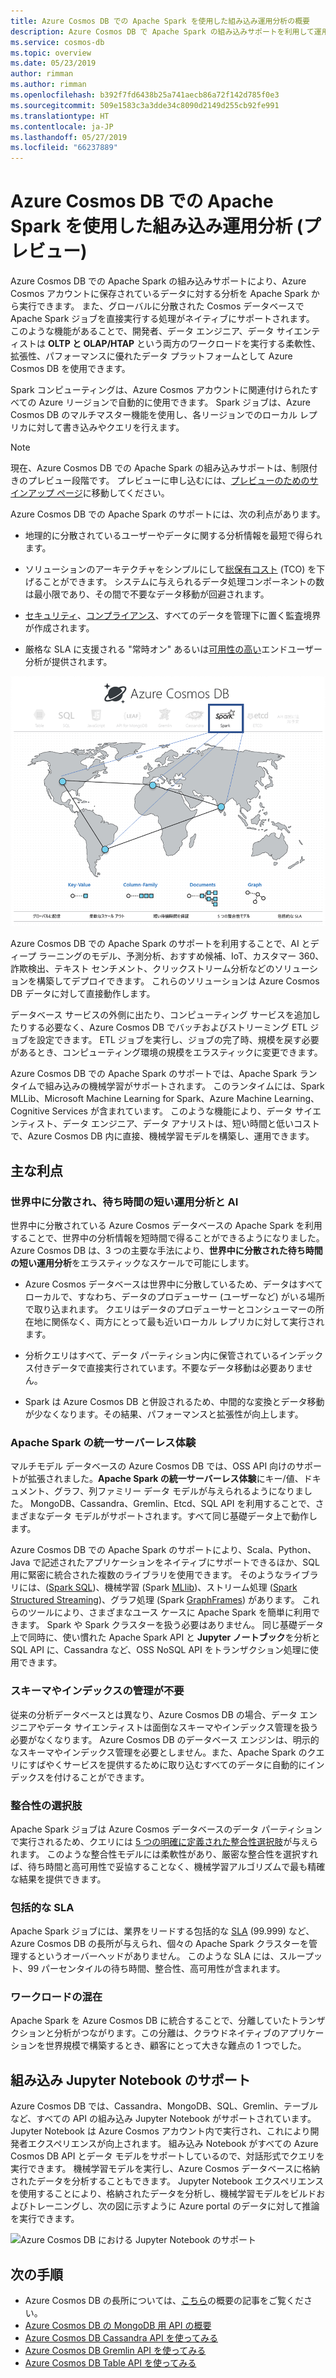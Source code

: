 ```yaml
---
title: Azure Cosmos DB での Apache Spark を使用した組み込み運用分析の概要
description: Azure Cosmos DB で Apache Spark の組み込みサポートを利用して運用分析と AI を実行する方法について説明します
ms.service: cosmos-db
ms.topic: overview
ms.date: 05/23/2019
author: rimman
ms.author: rimman
ms.openlocfilehash: b392f7fd6438b25a741aecb86a72f142d785f0e3
ms.sourcegitcommit: 509e1583c3a3dde34c8090d2149d255cb92fe991
ms.translationtype: HT
ms.contentlocale: ja-JP
ms.lasthandoff: 05/27/2019
ms.locfileid: "66237889"
---
```

# <a name="built-in-operational-analytics-in-azure-cosmos-db-with-apache-spark-preview"></a>Azure Cosmos DB での Apache Spark を使用した組み込み運用分析 (プレビュー) 

Azure Cosmos DB での Apache Spark の組み込みサポートにより、Azure Cosmos アカウントに保存されているデータに対する分析を Apache Spark から実行できます。 また、グローバルに分散された Cosmos データベースで Apache Spark ジョブを直接実行する処理がネイティブにサポートされます。 このような機能があることで、開発者、データ エンジニア、データ サイエンティストは **OLTP と OLAP/HTAP** という両方のワークロードを実行する柔軟性、拡張性、パフォーマンスに優れたデータ プラットフォームとして Azure Cosmos DB を使用できます。 

Spark コンピューティングは、Azure Cosmos アカウントに関連付けられたすべての Azure リージョンで自動的に使用できます。 Spark ジョブは、Azure Cosmos DB のマルチマスター機能を使用し、各リージョンでのローカル レプリカに対して書き込みやクエリを行えます。 

> [!NOTE]
> 現在、Azure Cosmos DB での Apache Spark の組み込みサポートは、制限付きのプレビュー段階です。 プレビューに申し込むには、[プレビューのためのサインアップ ページ](https://portal.azure.com/?feature.customportal=false#create/Microsoft.DocumentDB)に移動してください。 

Azure Cosmos DB での Apache Spark のサポートには、次の利点があります。

* 地理的に分散されているユーザーやデータに関する分析情報を最短で得られます。

* ソリューションのアーキテクチャをシンプルにして[総保有コスト](total-cost-ownership.md) (TCO) を下げることができます。 システムに与えられるデータ処理コンポーネントの数は最小限であり、その間で不要なデータ移動が回避されます。

* [セキュリティ](secure-access-to-data.md)、[コンプライアンス](compliance.md)、すべてのデータを管理下に置く監査境界が作成されます。

* 厳格な SLA に支援される "常時オン" あるいは[可用性の高い](high-availability.md)エンドユーザー分析が提供されます。

![Azure Cosmos DB の視覚化における Apache Spark のサポート](./media/spark-api-introduction/spark-api-visualization.png)
 
Azure Cosmos DB での Apache Spark のサポートを利用することで、AI とディープ ラーニングのモデル、予測分析、おすすめ候補、IoT、カスタマー 360、詐欺検出、テキスト センチメント、クリックストリーム分析などのソリューションを構築してデプロイできます。 これらのソリューションは Azure Cosmos DB データに対して直接動作します。

データベース サービスの外側に出たり、コンピューティング サービスを追加したりする必要なく、Azure Cosmos DB でバッチおよびストリーミング ETL ジョブを設定できます。 ETL ジョブを実行し、ジョブの完了時、規模を戻す必要があるとき、コンピューティング環境の規模をエラスティックに変更できます。

Azure Cosmos DB での Apache Spark のサポートでは、Apache Spark ランタイムで組み込みの機械学習がサポートされます。 このランタイムには、Spark MLLib、Microsoft Machine Learning for Spark、Azure Machine Learning、Cognitive Services が含まれています。 このような機能により、データ サイエンティスト、データ エンジニア、データ アナリストは、短い時間と低いコストで、Azure Cosmos DB 内に直接、機械学習モデルを構築し、運用できます。


## <a name="key-benefits"></a>主な利点

### <a name="globally-distributed-low-latency-operational-analytics-and-ai"></a>世界中に分散され、待ち時間の短い運用分析と AI

世界中に分散されている Azure Cosmos データベースの Apache Spark を利用することで、世界中の分析情報を短時間で得ることができるようになりました。 Azure Cosmos DB は、3 つの主要な手法により、**世界中に分散された待ち時間の短い運用分析**をエラスティックなスケールで可能にします。

* Azure Cosmos データベースは世界中に分散しているため、データはすべてローカルで、すなわち、データのプロデューサー (ユーザーなど) がいる場所で取り込まれます。 クエリはデータのプロデューサーとコンシューマーの所在地に関係なく、両方にとって最も近いローカル レプリカに対して実行されます。 

* 分析クエリはすべて、データ パーティション内に保管されているインデックス付きデータで直接実行されています。不要なデータ移動は必要ありません。 

* Spark は Azure Cosmos DB と併設されるため、中間的な変換とデータ移動が少なくなります。その結果、パフォーマンスと拡張性が向上します。

### <a name="unified-serverless-experience-for-apache-spark"></a>Apache Spark の統一サーバーレス体験

マルチモデル データベースの Azure Cosmos DB では、OSS API 向けのサポートが拡張されました。**Apache Spark の統一サーバーレス体験**にキー/値、ドキュメント、グラフ、列ファミリー データ モデルが与えられるようになりました。 MongoDB、Cassandra、Gremlin、Etcd、SQL API を利用することで、さまざまなデータ モデルがサポートされます。すべて同じ基礎データ上で動作します。 

Azure Cosmos DB での Apache Spark のサポートにより、Scala、Python、Java で記述されたアプリケーションをネイティブにサポートできるほか、SQL 用に緊密に統合された複数のライブラリを使用できます。 そのようなライブラリには、([Spark SQL](https://spark.apache.org/sql/))、機械学習 (Spark [MLlib](https://spark.apache.org/mllib/))、ストリーム処理 ([Spark Structured Streaming](https://spark.apache.org/streaming/))、グラフ処理 (Spark [GraphFrames]( https://docs.databricks.com/spark/latest/graph-analysis/graphframes/user-guide-python.html)) があります。 これらのツールにより、さまざまなユース ケースに Apache Spark を簡単に利用できます。 Spark や Spark クラスターを扱う必要はありません。 同じ基礎データ上で同時に、使い慣れた Apache Spark API と **Jupyter ノートブック**を分析と SQL API に、Cassandra など、OSS NoSQL API をトランザクション処理に使用できます。

### <a name="no-schema-or-index-management"></a>スキーマやインデックスの管理が不要

従来の分析データベースとは異なり、Azure Cosmos DB の場合、データ エンジニアやデータ サイエンティストは面倒なスキーマやインデックス管理を扱う必要がなくなります。 Azure Cosmos DB のデータベース エンジンは、明示的なスキーマやインデックス管理を必要としません。また、Apache Spark のクエリにすばやくサービスを提供するために取り込むすべてのデータに自動的にインデックスを付けることができます。 

### <a name="consistency-choices"></a>整合性の選択肢

Apache Spark ジョブは Azure Cosmos データベースのデータ パーティションで実行されるため、クエリには [5 つの明確に定義された整合性選択肢](consistency-levels.md)が与えられます。 このような整合性モデルには柔軟性があり、厳密な整合性を選択すれば、待ち時間と高可用性で妥協することなく、機械学習アルゴリズムで最も精確な結果を提供できます。 

### <a name="comprehensive-slas"></a>包括的な SLA

Apache Spark ジョブには、業界をリードする包括的な [SLA](https://azure.microsoft.com/support/legal/sla/documentdb/v1_1/) (99.999) など、Azure Cosmos DB の長所が与えられ、個々の Apache Spark クラスターを管理するというオーバーヘッドがありません。 このような SLA には、スループット、99 パーセンタイルの待ち時間、整合性、高可用性が含まれます。 

### <a name="mixed-workloads"></a>ワークロードの混在

Apache Spark を Azure Cosmos DB に統合することで、分離していたトランザクションと分析がつながります。この分離は、クラウドネイティブのアプリケーションを世界規模で構築するとき、顧客にとって大きな難点の 1 つでした。 

## <a name="built-in-jupyter-notebooks-support"></a>組み込み Jupyter Notebook のサポート

Azure Cosmos DB では、Cassandra、MongoDB、SQL、Gremlin、テーブルなど、すべての API の組み込み Jupyter Notebook がサポートされています。 Jupyter Notebook は Azure Cosmos アカウント内で実行され、これにより開発者エクスペリエンスが向上されます。 組み込み Notebook がすべての Azure Cosmos DB API とデータ モデルをサポートしているので、対話形式でクエリを実行できます。 機械学習モデルを実行し、Azure Cosmos データベースに格納されたデータを分析することもできます。 Jupyter Notebook エクスペリエンスを使用することにより、格納されたデータを分析し、機械学習モデルをビルドおよびトレーニングし、次の図に示すように Azure portal のデータに対して推論を実行できます。

![Azure Cosmos DB における Jupyter Notebook のサポート](./media/spark-api-introduction/jupyter-notebooks-portal.png)

## <a name="next-steps"></a>次の手順

* Azure Cosmos DB の長所については、[こちら](introduction.md)の概要の記事をご覧ください。
* [Azure Cosmos DB の MongoDB 用 API の概要](mongodb-introduction.md)
* [Azure Cosmos DB Cassandra API を使ってみる](cassandra-introduction.md)
* [Azure Cosmos DB Gremlin API を使ってみる](graph-introduction.md)
* [Azure Cosmos DB Table API を使ってみる](table-introduction.md)




